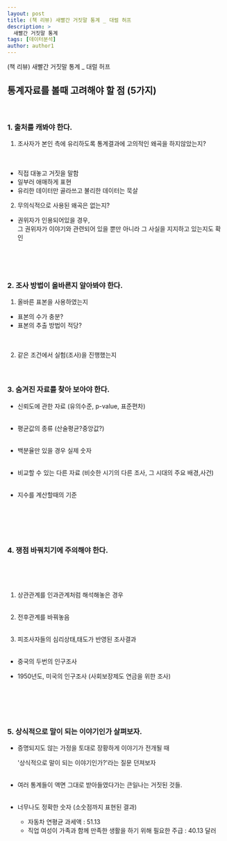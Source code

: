 ```yaml
---
layout: post
title: (책 리뷰) 새빨간 거짓말 통계 _ 대럴 허프
description: >
  새빨간 거짓말 통계
tags: [데이터분석]
author: author1
---
```


(책 리뷰) 새빨간 거짓말 통계 _ 대럴 허프

## 통계자료를 볼때 고려해야 할 점 (5가지)

<br>

### 1. 출처를 캐봐야 한다.

1) 조사자가 본인 측에 유리하도록 통계결과에 고의적인 왜곡을 하지않았는지? <br><br><br>

- 직접 대놓고 거짓을 말함 <br>
- 일부러 애매하게 표현 <br>
- 유리한 데이터만 골라쓰고 불리한 데이터는 묵살 <br>

2) 무의식적으로 사용된 왜곡은 없는지?

- 권위자가 인용되어있을 경우, <br>그 권위자가 이야기와 관련되어 있을 뿐만 아니라 그 사실을 지지하고 있는지도 확인

<br><br><br>


### 2. 조사 방법이 올바른지 알아봐야 한다.

1) 올바른 표본을 사용하였는지 

- 표본의 수가 충분?<br>
- 표본의 추출 방법이 적당?<br><br><br>

2) 같은 조건에서 실험(조사)을 진행했는지
<br><br><br>   

### 3. 숨겨진 자료를 찾아 보아야 한다.

- 신뢰도에 관한 자료 (유의수준, p-value, 표준편차) <br><br>

- 평균값의 종류 (산술평균?중앙값?) <br><br>

- 백분율만 있을 경우 실제 숫자 <br><br>

- 비교할 수 있는 다른 자료 (비슷한 시기의 다른 조사, 그 시대의 주요 배경,사건) <br><br>

- 지수를 계산할때의 기준 <br><br>

<br><br><br>     

### 4. 쟁점 바꿔치기에 주의해야 한다.

<br><br><br>

1) 상관관계를 인과관계처럼 해석해놓은 경우 <br><br>

2) 전후관계를 바꿔놓음 <br><br>

3) 피조사자들의 심리상태,태도가 반영된 조사결과 <br><br>

- 중국의 두번의 인구조사 <br>

- 1950년도, 미국의 인구조사 (사회보장제도 연금을 위한 조사)<br><br>

     
<br><br><br>

### 5. 상식적으로 말이 되는 이야기인가 살펴보자.

- 증명되지도 않는 가정을 토대로 장황하게 이야기가 전개될 때<br>

  '상식적으로 말이 되는 이야기인가?'라는 질문 던져보자<br><br>

- 여러 통계들이 액면 그대로 받아들였다가는 큰일나는 거짓된 것들.<br><br>

- 너무나도 정확한 숫자 (소숫점까지 표현된 결과)<br>

    - 자동차 연평균 과세액 : 51.13<br>
    - 직업 여성이 가족과 함께 만족한 생활을 하기 위해 필요한 주급 : 40.13 달러<br>










